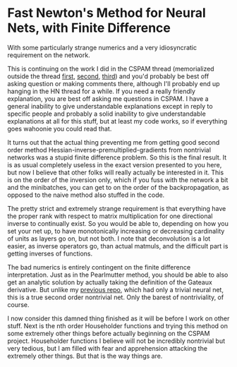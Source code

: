 Fast Newton's Method for Neural Nets, with Finite Difference
=====

With some particularly strange numerics and a very idiosyncratic requirement on the network.

This is continuing on the work I did in the CSPAM thread (memorialized outside the thread [first](https://github.com/howonlee/bobdobbshess), [second](https://github.com/howonlee/bobdobbsnewton), [third](https://github.com/howonlee/twostrangethings)) and you'd probably be best off asking question or making comments there, although I'll probably end up hanging in the HN thread for a while. If you need a really friendly explanation, you are best off asking me questions in CSPAM. I have a general inability to give understandable explanations except in reply to specific people and probably a solid inability to give understandable explanations at all for this stuff, but at least my code works, so if everything goes wahoonie you could read that.

It turns out that the actual thing preventing me from getting good second order method Hessian-inverse-premultiplied-gradients from nontrivial networks was a stupid finite difference problem. So this is the final result. It is as usual completely useless in the exact version presented to you here, but now I believe that other folks will really actually be interested in it. This is on the order of the inversion only, which if you fuss with the network a bit and the minibatches, you can get to on the order of the backpropagation, as opposed to the naive method also stuffed in the code.

The pretty strict and extremely strange requirement is that everything have the proper rank with respect to matrix multiplication for one directional inverse to continually exist. So you would be able to, depending on how you set your net up, to have monotonically increasing or decreasing cardinality of units as layers go on, but not both. I note that deconvolution is a lot easier, as inverse operators go, than actual matmuls, and the difficult part is getting inverses of functions.

The bad numerics is entirely contingent on the finite difference interpretation. Just as in the Pearlmutter method, you should be able to also get an analytic solution by actually taking the definition of the Gateaux derivative. But unlike my [previous repo](https://github.com/howonlee/twostrangethings), which had only a trivial neural net, this is a true second order nontrivial net. Only the barest of nontriviality, of course.

I now consider this damned thing finished as it will be before I work on other stuff. Next is the nth order Householder functions and trying this method on some extremely other things before actually beginning on the CSPAM project. Householder functions I believe will not be incredibly nontrivial but very tedious, but I am filled with fear and apprehension attacking the extremely other things. But that is the way things are.
